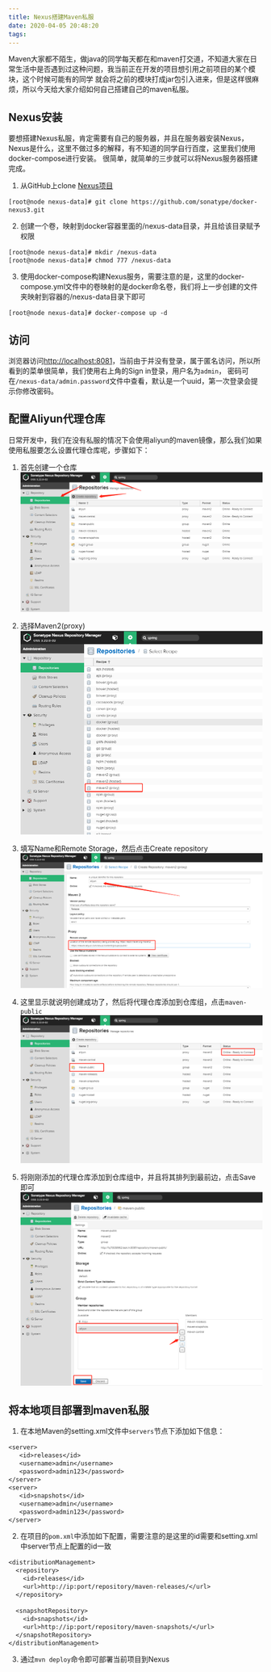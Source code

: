 ```yaml
---
title: Nexus搭建Maven私服
date: 2020-04-05 20:48:20
tags:
---
```


Maven大家都不陌生，做java的同学每天都在和maven打交道，不知道大家在日常生活中是否遇到过这种问题，我当前正在开发的项目想引用之前项目的某个模块，这个时候可能有的同学
就会将之前的模块打成jar包引入进来，但是这样很麻烦，所以今天给大家介绍如何自己搭建自己的maven私服。

## Nexus安装
要想搭建Nexus私服，肯定需要有自己的服务器，并且在服务器安装Nexus，Nexus是什么，这里不做过多的解释，有不知道的同学自行百度，这里我们使用docker-compose进行安装。
很简单，就简单的三步就可以将Nexus服务器搭建完成。
1. 从GitHub上clone [Nexus项目](https://github.com/sonatype/docker-nexus3)
```
[root@node nexus-data]# git clone https://github.com/sonatype/docker-nexus3.git
```
2. 创建一个卷，映射到docker容器里面的/nexus-data目录，并且给该目录赋予权限
```
[root@node nexus-data]# mkdir /nexus-data
[root@node nexus-data]# chmod 777 /nexus-data
```
3. 使用docker-compose构建Nexus服务，需要注意的是，这里的docker-compose.yml文件中的卷映射的是docker命名卷，我们将上一步创建的文件夹映射到容器的/nexus-data目录下即可
```
[root@node nexus-data]# docker-compose up -d
```

## 访问
浏览器访问[http://localhost:8081](http://localhost:8081)，当前由于并没有登录，属于匿名访问，所以所看到的菜单很简单，我们使用右上角的Sign in登录，用户名为`admin`，
密码可在`/nexus-data/admin.password`文件中查看，默认是一个uuid，第一次登录会提示你修改密码。

## 配置Aliyun代理仓库
日常开发中，我们在没有私服的情况下会使用aliyun的maven镜像，那么我们如果使用私服要怎么设置代理仓库呢，步骤如下：
1. 首先创建一个仓库
![Setup1](Nexus搭建Maven私服/setup-config1.jpg)

2. 选择Maven2(proxy)
![Setup1](Nexus搭建Maven私服/setup-config2.jpg)

3. 填写Name和Remote Storage，然后点击Create repository
![Setup1](Nexus搭建Maven私服/setup-config3.jpg)

4. 这里显示就说明创建成功了，然后将代理仓库添加到仓库组，点击`maven-public`
![Setup1](Nexus搭建Maven私服/setup-config4.jpg)

5. 将刚刚添加的代理仓库添加到仓库组中，并且将其排列到最前边，点击Save即可
![Setup1](Nexus搭建Maven私服/setup-config5.jpg)

## 将本地项目部署到maven私服
1. 在本地Maven的setting.xml文件中`servers`节点下添加如下信息：
```
<server>
   <id>releases</id>
   <username>admin</username>
   <password>admin123</password>
</server>
<server>
   <id>snapshots</id>
   <username>admin</username>
   <password>admin123</password>
</server>
```
2. 在项目的`pom.xml`中添加如下配置，需要注意的是这里的id需要和setting.xml中server节点上配置的id一致
```
<distributionManagement>
  <repository>
    <id>releases</id>
    <url>http://ip:port/repository/maven-releases/</url>
  </repository>
 
  <snapshotRepository>
    <id>snapshots</id>
    <url>http://ip:port/repository/maven-snapshots/</url>
  </snapshotRepository>
</distributionManagement>
```
3. 通过`mvn deploy`命令即可部署当前项目到Nexus